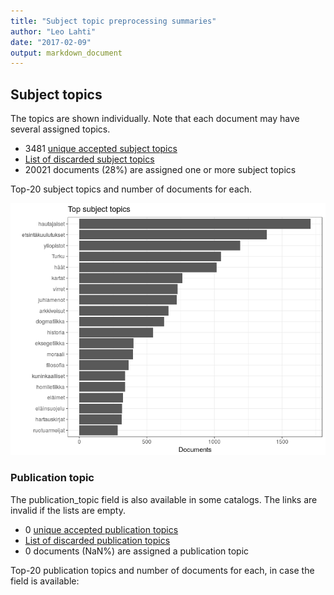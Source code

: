 ```yaml
---
title: "Subject topic preprocessing summaries"
author: "Leo Lahti"
date: "2017-02-09"
output: markdown_document
---
```


## Subject topics

The topics are shown individually. Note that each document may have
several assigned topics.



  * 3481 [unique accepted subject topics](output.tables/subject_topic_accepted.csv)
  * [List of discarded subject topics](output.tables/subject_topic_discarded.csv)
  * 20021 documents (28%) are assigned one or more subject topics 


Top-20 subject topics and number of documents for each.

![plot of chunk summarytopics22](figure/summarytopics22-1.png)

### Publication topic

The publication_topic field is also available in some catalogs. The links are invalid if the lists are empty.



  * 0 [unique accepted publication topics](output.tables/publication_topic_accepted.csv)
  * [List of discarded publication topics](output.tables/publication_topic_discarded.csv)
  * 0 documents (NaN%) are assigned a publication topic 

Top-20 publication topics and number of documents for each, in
case the field is available:


